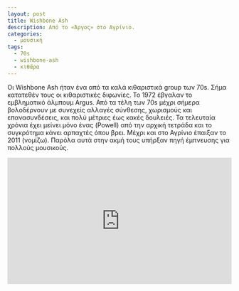 ```yaml
---
layout: post
title: Wishbone Ash
description: Από το «Άργος» στο Αγρίνιο.
categories:
  - μουσική
tags: 
  - 70s
  - wishbone-ash
  - κιθάρα
---
```


Οι Wishbone Ash ήταν ένα από τα καλά κιθαριστικά group των 70s. Σήμα κατατεθέν τους οι κιθαριστικές διφωνίες. Το 1972 έβγαλαν το εμβληματικό άλμπουμ Argus. Από τα τέλη των 70s μέχρι σήμερα βολοδέρνουν με συνεχείς αλλαγές σύνθεσης, χωρισμούς και επανασυνδέσεις, και πολύ μέτριες έως κακές δουλειές. Τα τελευταία χρόνια έχει μείνει μόνο ένας (Powell) από την αρχική τετράδα και το συγκρότημα κάνει αρπαχτές όπου βρει. Μέχρι και στο Αγρίνιο έπαιξαν το 2011 (νομίζω). Παρόλα αυτά στην ακμή τους υπήρξαν πηγή έμπνευσης για πολλούς μουσικούς.

<div class="yt-video" style="position:relative;height:0;padding-bottom:56.25%"><iframe width="560" height="315" src="https://www.youtube.com/embed/Tna0Mmu1XlI" frameborder="0" style="position:absolute;width:100%;height:100%;left:0" allowfullscreen></iframe></div>